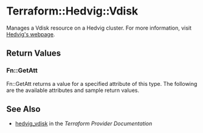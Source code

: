 # Terraform::Hedvig::Vdisk

Manages a Vdisk resource on a Hedvig cluster. For more information, visit [Hedvig's webpage](http://hedvig.io).

## Return Values

### Fn::GetAtt

Fn::GetAtt returns a value for a specified attribute of this type. The following are the available attributes and sample return values.

## See Also

* [hedvig_vdisk](https://www.terraform.io/docs/providers/hedvig/r/vdisk.html) in the _Terraform Provider Documentation_